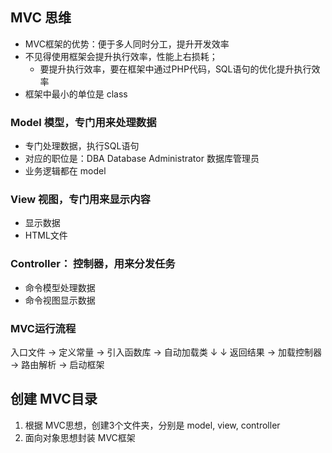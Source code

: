
## MVC 思维
- MVC框架的优势：便于多人同时分工，提升开发效率
- 不见得使用框架会提升执行效率，性能上右损耗；
    + 要提升执行效率，要在框架中通过PHP代码，SQL语句的优化提升执行效率
- 框架中最小的单位是 class

### Model 模型，专门用来处理数据
- 专门处理数据，执行SQL语句
- 对应的职位是：DBA Database Administrator 数据库管理员
- 业务逻辑都在 model

### View 视图，专门用来显示内容
- 显示数据
- HTML文件

### Controller： 控制器，用来分发任务
- 命令模型处理数据
- 命令视图显示数据


### MVC运行流程
入口文件 -> 定义常量 -> 引入函数库 -> 自动加载类
                                        ↓
                                        ↓
返回结果 -> 加载控制器 -> 路由解析  ->  启动框架


## 创建 MVC目录
1. 根据 MVC思想，创建3个文件夹，分别是 model, view, controller
2. 面向对象思想封装 MVC框架

